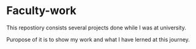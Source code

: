 # Faculty-work

This repostiory consists several projects done while I was at university. 

Puropose of it is to show my work and what I have lerned at this journey.
